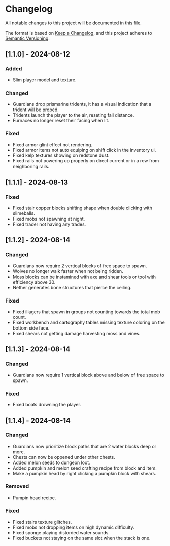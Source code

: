 # Changelog

All notable changes to this project will be documented in this file.

The format is based on [Keep a Changelog](https://keepachangelog.com/en/1.1.0/),
and this project adheres to [Semantic Versioning](https://semver.org/spec/v2.0.0.html).

## [1.1.0] - 2024-08-12

### Added

- Slim player model and texture.

### Changed

- Guardians drop prismarine tridents, it has a visual indication that a trident will be proped.
- Tridents launch the player to the air, reseting fall distance.
- Furnaces no longer reset their facing when lit.

### Fixed

- Fixed armor glint effect not rendering.
- Fixed armor items not auto equiping on shift click in the inventory ui.
- Fixed kelp textures showing on redstone dust.
- Fixed rails not powering up properly on direct current or in a row from neighboring rails.

## [1.1.1] - 2024-08-13

### Fixed

- Fixed stair copper blocks shifting shape when double clicking with slimeballs.
- Fixed mobs not spawning at night.
- Fixed trader not having any trades.

## [1.1.2] - 2024-08-14

### Changed

- Guardians now require 2 vertical blocks of free space to spawn.
- Wolves no longer walk faster when not being ridden.
- Moss blocks can be instamined with axe and shear tools or tool with efficiency above 30.
- Nether generates bone structures that pierce the ceiling.

### Fixed

- Fixed illagers that spawn in groups not counting towards the total mob count.
- Fixed workbench and cartography tables missing texture coloring on the bottom side face.
- Fixed shears not getting damage harvesting moss and vines.

## [1.1.3] - 2024-08-14

### Changed

- Guardians now require 1 vertical block above and below of free space to spawn.

### Fixed

- Fixed boats drowning the player.

## [1.1.4] - 2024-08-14

### Changed

- Guardians now prioritize block paths that are 2 water blocks deep or more.
- Chests can now be oppened under other chests.
- Added melon seeds to dungeon loot.
- Added pumpkin and melon seed crafting recipe from block and item.
- Make a pumpkin head by right clicking a pumpkin block with shears.

### Removed

- Pumpin head recipe.

### Fixed

- Fixed stairs texture glitches.
- Fixed mobs not dropping items on high dynamic difficulty.
- Fixed sponge playing distorded water sounds.
- Fixed buckets not staying on the same slot when the stack is one.

